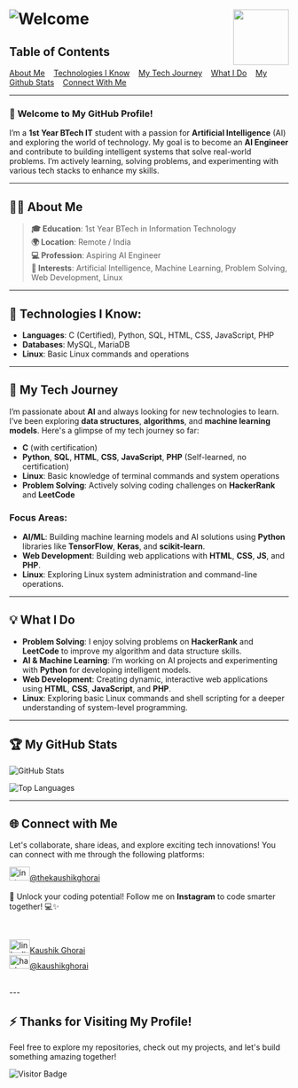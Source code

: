 # ![Welcome](https://kaushikghorai.github.io/kaushikghorai/svg/readmesvg0.svg)  <img align="right" height="100" src="https://kaushikghorai.github.io/kaushikghorai/gif/emo.gif" style="position: sticky; top: 0;" />


## Table of Contents
  [About Me](#about-me) &nbsp;&nbsp; [Technologies I Know](#technologies-i-know) &nbsp;&nbsp; [My Tech Journey](#my-tech-journey) &nbsp;&nbsp; [What I Do](#what-i-do) &nbsp;&nbsp; [My Github Stats](#my-github-stats) &nbsp;&nbsp; [Connect With Me](#connect-with-me)

---

### 🚀 **Welcome to My GitHub Profile!**
I’m a **1st Year BTech IT** student with a passion for **Artificial Intelligence** (AI) and exploring the world of technology. My goal is to become an **AI Engineer** and contribute to building intelligent systems that solve real-world problems. I’m actively learning, solving problems, and experimenting with various tech stacks to enhance my skills.

---


<div id="about-me"></div>

## 👨‍💻 **About Me**

> **🎓 Education**: 1st Year BTech in Information Technology  
> **🌍 Location**: Remote / India  
> **💻 Profession**: Aspiring AI Engineer  
> **🧠 Interests**: Artificial Intelligence, Machine Learning, Problem Solving, Web Development, Linux  

---
<div id="technologies-i-know"></div>

## 🔧 Technologies I Know:

   - **Languages**: C (Certified), Python, SQL, HTML, CSS, JavaScript, PHP 
   - **Databases**: MySQL, MariaDB 
   - **Linux**: Basic Linux commands and operations

---
<div id="my-tech-journey"></div>

## 🚀 **My Tech Journey**

I’m passionate about **AI** and always looking for new technologies to learn. I’ve been exploring **data structures**, **algorithms**, and **machine learning models**. Here's a glimpse of my tech journey so far:

- **C** (with certification)  
- **Python**, **SQL**, **HTML**, **CSS**, **JavaScript**, **PHP** (Self-learned, no certification)  
- **Linux**: Basic knowledge of terminal commands and system operations  
- **Problem Solving**: Actively solving coding challenges on **HackerRank** and **LeetCode**

### **Focus Areas**:
- **AI/ML**: Building machine learning models and AI solutions using **Python** libraries like **TensorFlow**, **Keras**, and **scikit-learn**.  
- **Web Development**: Building web applications with **HTML**, **CSS**, **JS**, and **PHP**.  
- **Linux**: Exploring Linux system administration and command-line operations.

---
<div id="what-i-do"></div>

## 💡 **What I Do**

- **Problem Solving**: I enjoy solving problems on **HackerRank** and **LeetCode** to improve my algorithm and data structure skills.  
- **AI & Machine Learning**: I’m working on AI projects and experimenting with **Python** for developing intelligent models.  
- **Web Development**: Creating dynamic, interactive web applications using **HTML**, **CSS**, **JavaScript**, and **PHP**.  
- **Linux**: Exploring basic Linux commands and shell scripting for a deeper understanding of system-level programming.

---
<div id="my-github-stats"></div>

## 🏆 **My GitHub Stats**

![GitHub Stats](https://github-readme-stats.vercel.app/api?username=kaushikghorai&hide_title=true&hide_rank=true&show_icons=true&include_all_commits=true&count_private=false&disable_animations=true&theme=dark&locale=en&hide_border=true)

![Top Languages](https://github-readme-stats.vercel.app/api/top-langs?username=kaushikghorai&locale=en&hide_title=true&layout=compact&card_width=320&langs_count=5&theme=dark&hide_border=true)

---
<div id="connect-with-me"></div>

## 🌐 **Connect with Me**

Let's collaborate, share ideas, and explore exciting tech innovations! You can connect with me through the following platforms:

<div align="left">
  <a href="https://www.instagram.com/thekaushikghorai" target="_blank">
    <img src="https://raw.githubusercontent.com/maurodesouza/profile-readme-generator/master/src/assets/icons/social/instagram/default.svg" width="37" height="25" alt="instagram logo"  />@thekaushikghorai
  </a><br></div><br>
   🚀 Unlock your coding potential! Follow me on <b>Instagram</b> to code smarter together! 💻✨
  
   <br><div>
  <a href="https://www.linkedin.com/in/kaushik-ghorai-614894319/" target="_blank">
    <img src="https://raw.githubusercontent.com/maurodesouza/profile-readme-generator/master/src/assets/icons/social/linkedin/default.svg" width="37" height="25" alt="linkedin logo"  />Kaushik Ghorai
  </a><br>
  <a href="https://www.hackerrank.com/profile/kaushikghorai" target="_blank">
    <img src="https://raw.githubusercontent.com/maurodesouza/profile-readme-generator/master/src/assets/icons/social/hackerrank/default.svg" width="37" height="25" alt="hackerrank logo"  />@kaushikghorai
  </a><br>
   <br>
</div>
---

## ⚡ **Thanks for Visiting My Profile!**
Feel free to explore my repositories, check out my projects, and let's build something amazing together!

![Visitor Badge](https://visitor-badge.laobi.icu/badge?page_id=kaushikghorai.kaushikghorai)
